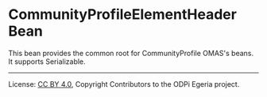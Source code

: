 <!-- SPDX-License-Identifier: CC-BY-4.0 -->
<!-- Copyright Contributors to the ODPi Egeria project. -->

# CommunityProfileElementHeader Bean

This bean provides the common root for CommunityProfile OMAS's
beans.  It supports Serializable.


----
License: [CC BY 4.0](https://creativecommons.org/licenses/by/4.0/),
Copyright Contributors to the ODPi Egeria project.